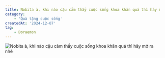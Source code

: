 ```yaml
---
title: Nobita à, khi nào cậu cảm thấy cuộc sống khoa khăn quá thì hãy mở ra nhé
category: 
    - 'Quà tặng cuộc sống'
createdAt: '2024-12-07'
tag:
    - Doraemon
---
```

![Nobita à, khi nào cậu cảm thấy cuộc sống khoa khăn quá thì hãy mở ra nhé](/118289210_2869109433335321_2075300615553667065_n.jpg "MNobita à, khi nào cậu cảm thấy cuộc sống khoa khăn quá thì hãy mở ra nhé")
